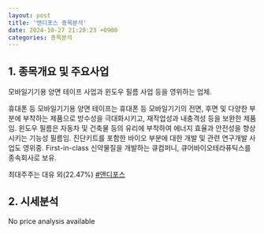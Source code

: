 ```yaml
---
layout: post
title: '앤디포스 종목분석'
date: 2024-10-27 21:20:23 +0900
categories: 종목분석
---
```


## 1. 종목개요 및 주요사업

모바일기기용 양면 테이프 사업과 윈도우 필름 사업 등을 영위하는 업체. 

휴대폰 등 모바일기기용 양면 테이프는 휴대폰 등 모바일기기의 전면, 후면 및 다양한 부분에 부착하는 제품으로 방수성을 극대화시키고, 재작업성과 내충격성 등을 보완한 제품임. 윈도우 필름은 자동차 및 건축물 등의 유리에 부착하여 에너지 효율과 안전성을 향상시키는 기능성 필름임. 진단키트를 포함한 바이오 부분에 대한 개발 및 관련 연구개발 사업도 영위중. First-in-class 신약물질을 개발하는 큐컴퍼니, 큐어바이오테라퓨틱스를 종속회사로 보유.

최대주주는 대유 외(22.47%) 
[#앤디포스](#)

## 2. 시세분석

No price analysis available
